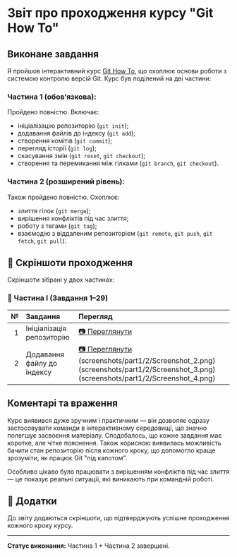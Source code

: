 # Звіт про проходження курсу "Git How To"

## Виконане завдання

Я пройшов інтерактивний курс [Git How To](https://githowto.com/uk), що охоплює основи роботи з системою контролю версій Git. Курс був поділений на дві частини:

### Частина 1 (обов’язкова):
Пройдено повністю. Включає:
- ініціалізацію репозиторію (`git init`);
- додавання файлів до індексу (`git add`);
- створення комітів (`git commit`);
- перегляд історії (`git log`);
- скасування змін (`git reset`, `git checkout`);
- створення та перемикання між гілками (`git branch`, `git checkout`).

### Частина 2 (розширений рівень):
Також пройдено повністю. Охоплює:
- злиття гілок (`git merge`);
- вирішення конфліктів під час злиття;
- роботу з тегами (`git tag`);
- взаємодію з віддаленим репозиторієм (`git remote`, `git push`, `git fetch`, `git pull`).

## 📸 Скріншоти проходження

Скріншоти зібрані у двох частинах:

### 🔹 Частина I (Завдання 1–29)

| № | Завдання | Перегляд |
|--:|:----------|:---------|
| 1 | Ініціалізація репозиторію | [📷 Переглянути](screenshots/part1/1/Screenshot_1.png) |
| 2 | Додавання файлу до індексу | [📷 Переглянути](screenshots/part1/2/Screenshot_1.png) (screenshots/part1/2/Screenshot_2.png) (screenshots/part1/2/Screenshot_3.png) (screenshots/part1/2/Screenshot_4.png)|

## Коментарі та враження

Курс виявився дуже зручним і практичним — він дозволяє одразу застосовувати команди в інтерактивному середовищі, що значно полегшує засвоєння матеріалу. Сподобалось, що кожне завдання має коротке, але чітке пояснення. Також корисною виявилась можливість бачити стан репозиторію після кожного кроку, що допомогло краще зрозуміти, як працює Git "під капотом".

Особливо цікаво було працювати з вирішенням конфліктів під час злиття — це показує реальні ситуації, які виникають при командній роботі.

## 📎 Додатки

До звіту додаються скріншоти, що підтверджують успішне проходження кожного кроку курсу.

---

**Статус виконання:** Частина 1 + Частина 2 завершені.
